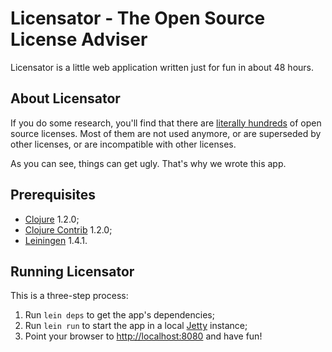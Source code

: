 Licensator - The Open Source License Adviser
============================================

Licensator is a little web application written just for fun in about 48 hours.


About Licensator
----------------

If you do some research, you'll find that there are [literally hundreds][oss-licenses]  of open source licenses. Most of them are not used anymore, or are superseded by other licenses, or are incompatible with other licenses.

As you can see, things can get ugly. That's why we wrote this app.


Prerequisites
-------------

* [Clojure][clj] 1.2.0;
* [Clojure Contrib][contrib] 1.2.0;
* [Leiningen][lein] 1.4.1.


Running Licensator
------------------

This is a three-step process:

1. Run `lein deps` to get the app's dependencies;
2. Run `lein run` to start the app in a local [Jetty][jetty] instance;
3. Point your browser to [http://localhost:8080][dev] and have fun!


[clj]: http://clojure.org/
[compojure]: http://github.com/weavejester/compojure
[contrib]: http://github.com/clojure/clojure-contrib
[dev]: http://localhost:8080
[jetty]: http://jetty.codehaus.org/jetty/
[lein]: http://github.com/technomancy/leiningen
[oss-licenses]: http://opensource.org/licenses/
